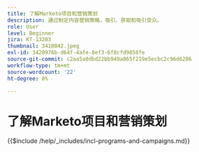 ```yaml
---
title: 了解Marketo项目和营销策划
description: 通过制定内容营销策略，吸引、获取和吸引受众。
role: User
level: Beginner
jira: KT-13203
thumbnail: 3418042.jpeg
exl-id: 3420976b-d64f-4afe-8ef3-6f8cfd9858fe
source-git-commit: c2aa5a0dbd22bb949a865f219e5ecbc2c96d6286
workflow-type: tm+mt
source-wordcount: '22'
ht-degree: 0%

---
```


# 了解Marketo项目和营销策划

{{$include /help/_includes/incl-programs-and-campaigns.md}}
